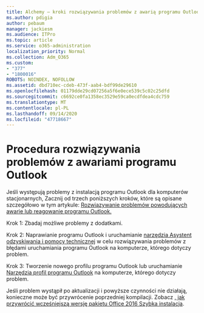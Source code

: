 ```yaml
---
title: Alchemy — kroki rozwiązywania problemów z awarią programu Outlook
ms.author: pdigia
author: pebaum
manager: jackiesm
ms.audience: ITPro
ms.topic: article
ms.service: o365-administration
localization_priority: Normal
ms.collection: Adm_O365
ms.custom:
- "377"
- "1800016"
ROBOTS: NOINDEX, NOFOLLOW
ms.assetid: dbd710ec-cdeb-473f-aab4-bdf99de29610
ms.openlocfilehash: 01179dde29cd07256a5f6e0ece539c5c02c25dfd
ms.sourcegitcommit: c6692ce0fa1358ec3529e59ca0ecdfdea4cdc759
ms.translationtype: MT
ms.contentlocale: pl-PL
ms.lasthandoff: 09/14/2020
ms.locfileid: "47718667"
---
```

# <a name="outlook-crash-troubleshooting-steps"></a>Procedura rozwiązywania problemów z awariami programu Outlook

Jeśli występują problemy z instalacją programu Outlook dla komputerów stacjonarnych, Zacznij od trzech poniższych kroków, które są opisane szczegółowo w tym artykule: [Rozwiązywanie problemów powodujących awarie lub reagowanie programu Outlook.](https://docs.microsoft.com/exchange/troubleshoot/outlook-crashes/crash-issues)
  
Krok 1: Zbadaj możliwe problemy z dodatkami.
  
Krok 2: Naprawianie programu Outlook i uruchamianie [narzędzia Asystent odzyskiwania i pomocy technicznej](https://aka.ms/SaRA-OutlookWontStart) w celu rozwiązywania problemów z błędami uruchamiania programu Outlook na komputerze, którego dotyczy problem.
  
Krok 3: Tworzenie nowego profilu programu Outlook lub uruchamianie [Narzędzia profil programu Outlook](https://aka.ms/SaRA-OutlookSetupProfile) na komputerze, którego dotyczy problem.
  
Jeśli problem wystąpił po aktualizacji i powyższe czynności nie działają, konieczne może być przywrócenie poprzedniej kompilacji. Zobacz [, jak przywrócić wcześniejszą wersję pakietu Office 2016 Szybka instalacja](https://support.microsoft.com/help/2770432).
  